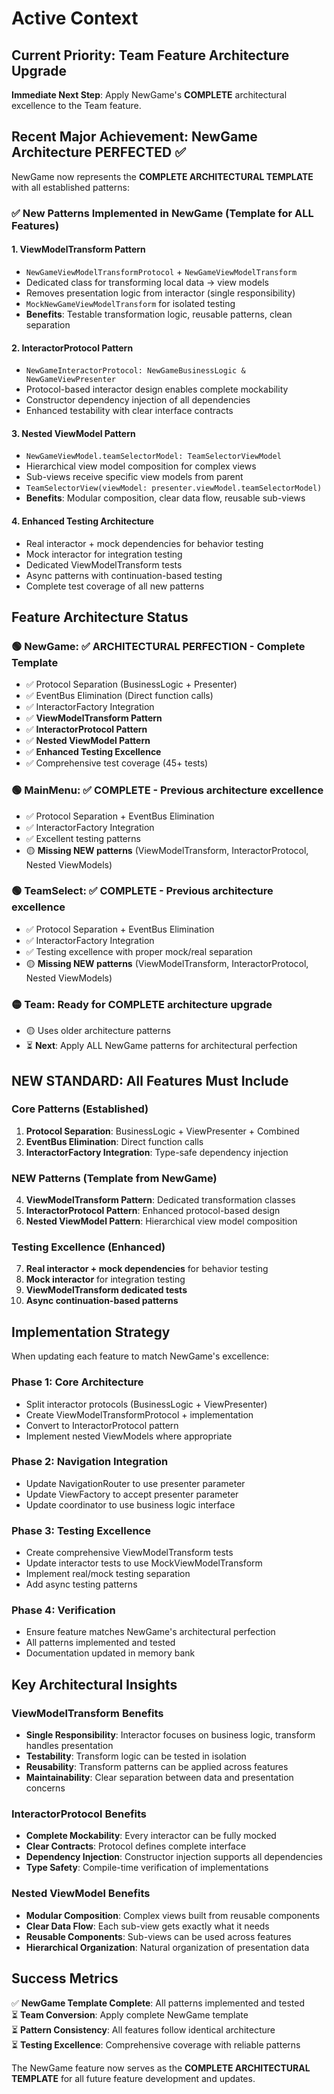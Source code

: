 # Active Context

## Current Priority: Team Feature Architecture Upgrade

**Immediate Next Step**: Apply NewGame's **COMPLETE** architectural excellence to the Team feature.

## Recent Major Achievement: NewGame Architecture **PERFECTED** ✅

NewGame now represents the **COMPLETE ARCHITECTURAL TEMPLATE** with all established patterns:

### ✅ New Patterns Implemented in NewGame (Template for ALL Features)

#### 1. **ViewModelTransform Pattern** 
- `NewGameViewModelTransformProtocol` + `NewGameViewModelTransform` 
- Dedicated class for transforming local data → view models
- Removes presentation logic from interactor (single responsibility)
- `MockNewGameViewModelTransform` for isolated testing
- **Benefits**: Testable transformation logic, reusable patterns, clean separation

#### 2. **InteractorProtocol Pattern**
- `NewGameInteractorProtocol: NewGameBusinessLogic & NewGameViewPresenter`
- Protocol-based interactor design enables complete mockability
- Constructor dependency injection of all dependencies
- Enhanced testability with clear interface contracts

#### 3. **Nested ViewModel Pattern**
- `NewGameViewModel.teamSelectorModel: TeamSelectorViewModel`
- Hierarchical view model composition for complex views
- Sub-views receive specific view models from parent
- `TeamSelectorView(viewModel: presenter.viewModel.teamSelectorModel)`
- **Benefits**: Modular composition, clear data flow, reusable sub-views

#### 4. **Enhanced Testing Architecture**
- Real interactor + mock dependencies for behavior testing
- Mock interactor for integration testing  
- Dedicated ViewModelTransform tests
- Async patterns with continuation-based testing
- Complete test coverage of all new patterns

## Feature Architecture Status

### 🟢 **NewGame**: ✅ **ARCHITECTURAL PERFECTION** - Complete Template
- ✅ Protocol Separation (BusinessLogic + Presenter)
- ✅ EventBus Elimination (Direct function calls)
- ✅ InteractorFactory Integration
- ✅ **ViewModelTransform Pattern** 
- ✅ **InteractorProtocol Pattern**
- ✅ **Nested ViewModel Pattern**
- ✅ **Enhanced Testing Excellence**
- ✅ Comprehensive test coverage (45+ tests)

### 🟢 **MainMenu**: ✅ COMPLETE - Previous architecture excellence
- ✅ Protocol Separation + EventBus Elimination
- ✅ InteractorFactory Integration  
- ✅ Excellent testing patterns
- 🟡 **Missing NEW patterns** (ViewModelTransform, InteractorProtocol, Nested ViewModels)

### 🟢 **TeamSelect**: ✅ COMPLETE - Previous architecture excellence  
- ✅ Protocol Separation + EventBus Elimination
- ✅ InteractorFactory Integration
- ✅ Testing excellence with proper mock/real separation
- 🟡 **Missing NEW patterns** (ViewModelTransform, InteractorProtocol, Nested ViewModels)

### 🟡 **Team**: Ready for **COMPLETE** architecture upgrade
- 🟡 Uses older architecture patterns
- ⏳ **Next**: Apply ALL NewGame patterns for architectural perfection

## NEW STANDARD: All Features Must Include

### Core Patterns (Established)
1. **Protocol Separation**: BusinessLogic + ViewPresenter + Combined  
2. **EventBus Elimination**: Direct function calls
3. **InteractorFactory Integration**: Type-safe dependency injection

### NEW Patterns (Template from NewGame)
4. **ViewModelTransform Pattern**: Dedicated transformation classes
5. **InteractorProtocol Pattern**: Enhanced protocol-based design  
6. **Nested ViewModel Pattern**: Hierarchical view model composition

### Testing Excellence (Enhanced)
7. **Real interactor + mock dependencies** for behavior testing
8. **Mock interactor** for integration testing
9. **ViewModelTransform dedicated tests**
10. **Async continuation-based patterns**

## Implementation Strategy

When updating each feature to match NewGame's excellence:

### Phase 1: Core Architecture
- Split interactor protocols (BusinessLogic + ViewPresenter)
- Create ViewModelTransformProtocol + implementation
- Convert to InteractorProtocol pattern
- Implement nested ViewModels where appropriate

### Phase 2: Navigation Integration  
- Update NavigationRouter to use presenter parameter
- Update ViewFactory to accept presenter parameter
- Update coordinator to use business logic interface

### Phase 3: Testing Excellence
- Create comprehensive ViewModelTransform tests
- Update interactor tests to use MockViewModelTransform
- Implement real/mock testing separation
- Add async testing patterns

### Phase 4: Verification
- Ensure feature matches NewGame's architectural perfection
- All patterns implemented and tested
- Documentation updated in memory bank

## Key Architectural Insights

### ViewModelTransform Benefits
- **Single Responsibility**: Interactor focuses on business logic, transform handles presentation
- **Testability**: Transform logic can be tested in isolation
- **Reusability**: Transform patterns can be applied across features
- **Maintainability**: Clear separation between data and presentation concerns

### InteractorProtocol Benefits  
- **Complete Mockability**: Every interactor can be fully mocked
- **Clear Contracts**: Protocol defines complete interface
- **Dependency Injection**: Constructor injection supports all dependencies
- **Type Safety**: Compile-time verification of implementations

### Nested ViewModel Benefits
- **Modular Composition**: Complex views built from reusable components
- **Clear Data Flow**: Each sub-view gets exactly what it needs
- **Reusable Components**: Sub-views can be used across features
- **Hierarchical Organization**: Natural organization of presentation data

## Success Metrics

✅ **NewGame Template Complete**: All patterns implemented and tested  
⏳ **Team Conversion**: Apply complete NewGame template  
⏳ **Pattern Consistency**: All features follow identical architecture  
⏳ **Testing Excellence**: Comprehensive coverage with reliable patterns

The NewGame feature now serves as the **COMPLETE ARCHITECTURAL TEMPLATE** for all future feature development and updates.
